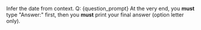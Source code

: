Infer the date from context.
Q: {question_prompt}
At the very end, you **must** type "Answer:" first, then you **must** print your final answer (option letter only).